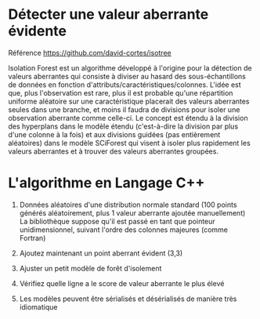 
# Détecter une valeur aberrante évidente

Référence https://github.com/david-cortes/isotree

Isolation Forest est un algorithme développé à l'origine pour la détection de valeurs aberrantes qui consiste à diviser au hasard des sous-échantillons de données en fonction d'attributs/caractéristiques/colonnes. L'idée est que, plus l'observation est rare, plus il est probable qu'une répartition uniforme aléatoire sur une caractéristique placerait des valeurs aberrantes seules dans une branche, et moins il faudra de divisions pour isoler une observation aberrante comme celle-ci. Le concept est étendu à la division des hyperplans dans le modèle étendu (c'est-à-dire la division par plus d'une colonne à la fois) et aux divisions guidées (pas entièrement aléatoires) dans le modèle SCiForest qui visent à isoler plus rapidement les valeurs aberrantes et à trouver des valeurs aberrantes groupées.

# L'algorithme en Langage C++

1. Données aléatoires d'une distribution normale standard (100 points générés aléatoirement, plus 1 valeur aberrante ajoutée manuellement) La bibliothèque suppose qu'il est passé en tant que pointeur unidimensionnel, suivant l'ordre des colonnes majeures (comme Fortran)

2. Ajoutez maintenant un point aberrant évident (3,3)

3. Ajuster un petit modèle de forêt d'isolement

4. Vérifiez quelle ligne a le score de valeur aberrante le plus élevé

5. Les modèles peuvent être sérialisés et désérialisés de manière très idiomatique
